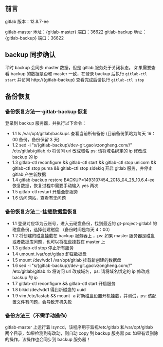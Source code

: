 
## 前言
gitlab 版本：12.8.7-ee

gitlab-master 地址：{gitlab-master}   端口：36622
gitlab-backup 地址：{gitlab-backup}   端口：36622

## backup 同步确认
平时 backup 会同步 master 数据，但是 gitlab 服务处于关闭状态。
如果需要查看 backup 的数据是否和 master 一致，在登录 backup 后执行 `gitlab-ctl start` 并访问 http://{gitlab-backup}
查看完成后请执行 `gitlab-ctl stop`

## 备份恢复

### 备份恢复方法一-gitlab-backup 恢复
登录到 backup 服务器，并执行以下命令：
- 1.1  ls /var/opt/gitlab/backups  查看当前所有备份 (目前备份策略为每天 16：00 备份，备份保留 3 天)
- 1.2  sed -i "s/{gitlab-backup}/dev-git.gaolvzongheng.com\//" /etc/gitlab/gitlab.rb   将访问 url 改成域名 ps: 请将域名绑定的 ip
 修改成 backup 的 ip
- 1.3  gitlab-ctl reconfigure && gitlab-ctl start && gitlab-ctl stop unicorn && gitlab-ctl stop puma && gitlab-ctl
 stop sidekiq  开启 gitlab 服务，并停止 gitlab 产生新数据
- 1.4  gitlab-backup restore BACKUP=1493107454_2018_04_25_10.6.4-ee 恢复数据，恢复过程中需要手动输入 yes 两次
- 1.5  gitlab-ctl restart 开启全部服务
- 1.6  访问网站，查看有无问题

### 备份恢复方法二-挂载数据盘恢复
- 1.1  登录对应华为云账号，进入云硬盘备份，找到最近的 gt-project-gitlab1 的磁盘备份，选择创建磁盘 （备份时间是每天 4：00）
- 1.2  将创建的磁盘挂载在 backup 服务器上 ，ps: 如果 master 服务器是磁盘或者数据库问题，也可以将磁盘挂载在 master 上
- 1.3  gitlab-ctl stop 停止所有服务
- 1.4  umount /var/opt/gitlab 卸载数据盘
- 1.5  mount /dev/vdc1 /var/opt/gitlab 挂载新创建的数据盘
- 1.6  sed -i "s/{gitlab-backup}/dev-git.gaolvzongheng.com\//" /etc/gitlab/gitlab.rb   将访问 url 改成域名，ps: 请将域名绑定的 ip
 修改成 backup 的 ip
- 1.7  gitlab-ctl reconfigure && gitlab-ctl start 开启服务
- 1.8  blkid /dev/vdc1 得到新磁盘的 uuid
- 1.9  vim /etc/fastab && mount -a 将新磁盘设置开机挂载，并测试，ps: 该配置文件有问题，会导致开机失败

### 备份方法三（不需手动操作）
gitlab-master 上运行着 lsyncd，该程序用于监视/etc/gitlab 和/var/opt/gitlab 两个目录，如果检测到有改动，则自动 copy 到 backup 服务器
ps: 如果有误删除的操作，该操作也会同步到 backup 服务器！

